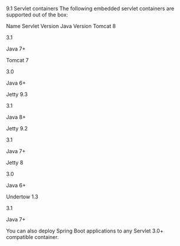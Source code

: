 9.1 Servlet containers
The following embedded servlet containers are supported out of the box:

Name	Servlet Version	Java Version
Tomcat 8

3.1

Java 7+

Tomcat 7

3.0

Java 6+

Jetty 9.3

3.1

Java 8+

Jetty 9.2

3.1

Java 7+

Jetty 8

3.0

Java 6+

Undertow 1.3

3.1

Java 7+

You can also deploy Spring Boot applications to any Servlet 3.0+ compatible container.
